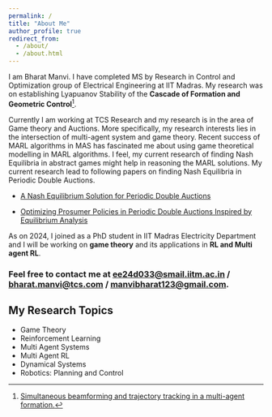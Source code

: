 ```yaml
---
permalink: /
title: "About Me"
author_profile: true
redirect_from: 
  - /about/
  - /about.html
---
```


I am Bharat Manvi. I have completed MS by Research in Control and Optimization group of Electrical Engineering at IIT Madras.
My research was on establishing Lyapuanov Stability of the **Cascade of Formation and Geometric Control**[^1]. 

Currently I am working at TCS Research and my research is in the area of Game theory and Auctions.  More specifically, my research interests lies in the intersection of multi-agent system and game theory. Recent success of MARL algorithms in MAS has fascinated me about using game theoretical modelling in MARL algorithms. I feel, my current research of finding Nash Equilibria in abstract games might help in reasoning the MARL solutions. My current research lead to following papers on finding Nash Equilibria in Periodic Double Auctions.

- [A Nash Equilibrium Solution for Periodic Double Auctions](https://manvibharat.github.io/publication/CDC2023)

- [Optimizing Prosumer Policies in Periodic Double Auctions Inspired by Equilibrium Analysis](https://manvibharat.github.io/publication/IJCAI2024)

  
As on 2024, I joined as a PhD student in IIT Madras Electricity Department and I will be working on **game theory** and its applications in **RL and Multi agent RL**.  


### Feel free to contact me at ee24d033@smail.iitm.ac.in / bharat.manvi@tcs.com / manvibharat123@gmail.com.

## My Research Topics

- Game Theory
- Reinforcement Learning
- Multi Agent Systems
- Multi Agent RL
- Dynamical Systems
- Robotics: Planning and Control


[^1]: [Simultaneous beamforming and trajectory tracking in a multi-agent formation.](https://manvibharat.github.io/publication/MED2021)


<!--
Videos
===

<div class="embed-container">
  <iframe
      src="https://www.youtube.com/embed/wMIaKA5AQtA"
      width="700"
      height="480"
      frameborder="0"
      allow="autoplay; encrypted-media"
      allowfullscreen="true">
  </iframe>
</div>

 <iframe width="500" height="400" src="http://www.youtube.com/embed/wMIaKA5AQtA" frameborder="0" allow="autoplay; encrypted-media" allowfullscreen>></iframe> -->

